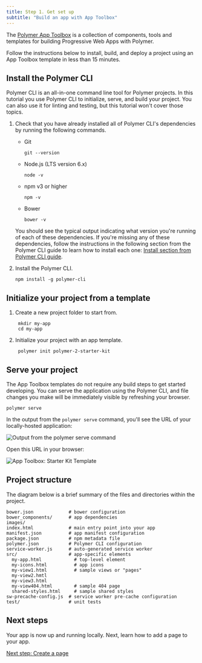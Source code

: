 ```yaml
---
title: Step 1. Get set up
subtitle: "Build an app with App Toolbox"
---
```


<!-- toc -->

The [Polymer App Toolbox][toolbox] is a collection of components, tools and
templates for building Progressive Web Apps with Polymer.

Follow the instructions below to install, build, and deploy a project using an
App Toolbox template in less than 15 minutes.

## Install the Polymer CLI

Polymer CLI is an all-in-one command line tool for Polymer projects. In this tutorial you use Polymer CLI to initialize, serve, and build your project. You can also use it for linting and testing, but this tutorial won't cover those topics.

1.  Check that you have already installed all of Polymer CLI's dependencies
    by running the following commands.

    *   Git

            git --version

    *   Node.js (LTS version 6.x)

            node -v

    *   npm v3 or higher

            npm -v

    *   Bower

            bower -v

    You should see the typical output indicating what version you're running
    of each of these dependencies.
    If you're missing any of these dependencies, follow the instructions in
    the following section from the Polymer CLI guide to learn how to install
    each one:
    [Install section from Polymer CLI guide](/2.0/docs/tools/polymer-cli#install).

1.  Install the Polymer CLI.

        npm install -g polymer-cli

## Initialize your project from a template

1. Create a new project folder to start from.

        mkdir my-app
        cd my-app

1. Initialize your project with an app template.

        polymer init polymer-2-starter-kit

## Serve your project

The App Toolbox templates do not require any build steps to get started
developing.  You can serve the application using the Polymer CLI, and
file changes you make will be immediately visible by refreshing
your browser.

    polymer serve

In the output from the `polymer serve` command, you'll see the URL of your locally-hosted application:

![Output from the polymer serve command](/images/2.0/toolbox/polymer-serve-output.png)

Open this URL in your browser:

![App Toolbox: Starter Kit Template](/images/2.0/toolbox/starter-kit-template.png)

## Project structure

The diagram below is a brief summary of the files and directories within
the project.

```text
bower.json             # bower configuration
bower_components/      # app dependencies
images/
index.html             # main entry point into your app
manifest.json          # app manifest configuration
package.json           # npm metadata file
polymer.json           # Polymer CLI configuration
service-worker.js      # auto-generated service worker
src/                   # app-specific elements
  my-app.html            # top-level element
  my-icons.html          # app icons
  my-view1.html          # sample views or "pages"
  my-view2.hmtl
  my-view3.html
  my-view404.html        # sample 404 page
  shared-styles.html     # sample shared styles
sw-precache-config.js  # service worker pre-cache configuration
test/                  # unit tests
```

## Next steps

Your app is now up and running locally. Next, learn how to add
a page to your app.

<a class="blue-button"
    href="create-a-page">Next step: Create a page</a>

[toolbox]: /2.0/toolbox/
[md]: http://www.google.com/design/spec/material-design/introduction.html

